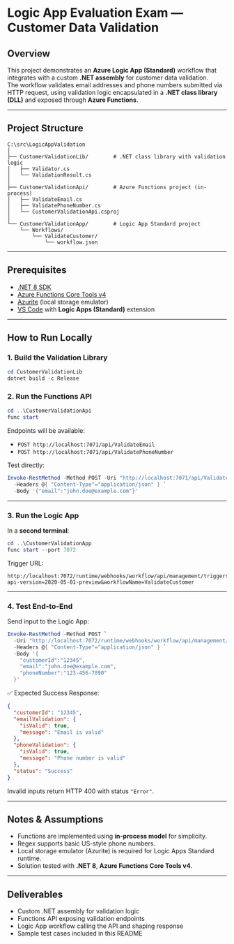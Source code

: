 # Logic App Evaluation Exam — Customer Data Validation

## Overview
This project demonstrates an **Azure Logic App (Standard)** workflow that integrates with a custom **.NET assembly** for customer data validation.  
The workflow validates email addresses and phone numbers submitted via HTTP request, using validation logic encapsulated in a **.NET class library (DLL)** and exposed through **Azure Functions**.

---

## Project Structure
```
C:\src\LogicAppValidation
│
├── CustomerValidationLib/        # .NET class library with validation logic
│   ├── Validator.cs
│   └── ValidationResult.cs
│
├── CustomerValidationApi/        # Azure Functions project (in-process)
│   ├── ValidateEmail.cs
│   ├── ValidatePhoneNumber.cs
│   └── CustomerValidationApi.csproj
│
└── CustomerValidationApp/        # Logic App Standard project
    └── Workflows/
        └── ValidateCustomer/
            └── workflow.json
```

---

## Prerequisites
- [.NET 8 SDK](https://dotnet.microsoft.com/download)
- [Azure Functions Core Tools v4](https://github.com/Azure/azure-functions-core-tools)
- [Azurite](https://learn.microsoft.com/azure/storage/common/storage-use-azurite) (local storage emulator)
- [VS Code](https://code.visualstudio.com/) with **Logic Apps (Standard)** extension

---

## How to Run Locally

### 1. Build the Validation Library
```powershell
cd CustomerValidationLib
dotnet build -c Release
```

### 2. Run the Functions API
```powershell
cd ..\CustomerValidationApi
func start
```

Endpoints will be available:
- `POST http://localhost:7071/api/ValidateEmail`
- `POST http://localhost:7071/api/ValidatePhoneNumber`

Test directly:
```powershell
Invoke-RestMethod -Method POST -Uri "http://localhost:7071/api/ValidateEmail" `
  -Headers @{ "Content-Type"="application/json" } `
  -Body '{"email":"john.doe@example.com"}'
```

---

### 3. Run the Logic App
In a **second terminal**:

```powershell
cd ..\CustomerValidationApp
func start --port 7072
```

Trigger URL:
```
http://localhost:7072/runtime/webhooks/workflow/api/management/triggers/http_in?api-version=2020-05-01-preview&workflowName=ValidateCustomer
```

---

### 4. Test End-to-End
Send input to the Logic App:

```powershell
Invoke-RestMethod -Method POST `
  -Uri "http://localhost:7072/runtime/webhooks/workflow/api/management/triggers/http_in?api-version=2020-05-01-preview&workflowName=ValidateCustomer" `
  -Headers @{ "Content-Type"="application/json" } `
  -Body '{
    "customerId":"12345",
    "email":"john.doe@example.com",
    "phoneNumber":"123-456-7890"
  }'
```

✅ Expected Success Response:
```json
{
  "customerId": "12345",
  "emailValidation": {
    "isValid": true,
    "message": "Email is valid"
  },
  "phoneValidation": {
    "isValid": true,
    "message": "Phone number is valid"
  },
  "status": "Success"
}
```

 Invalid inputs return HTTP 400 with status `"Error"`.

---

## Notes & Assumptions
- Functions are implemented using **in-process model** for simplicity.
- Regex supports basic US-style phone numbers.
- Local storage emulator (Azurite) is required for Logic Apps Standard runtime.
- Solution tested with **.NET 8**, **Azure Functions Core Tools v4**.

---

## Deliverables
- Custom .NET assembly for validation logic
- Functions API exposing validation endpoints
- Logic App workflow calling the API and shaping response
- Sample test cases included in this README
